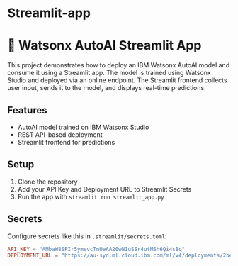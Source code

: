 # Streamlit-app
# 🤖 Watsonx AutoAI Streamlit App

This project demonstrates how to deploy an IBM Watsonx AutoAI model and consume it using a Streamlit app. The model is trained using Watsonx Studio and deployed via an online endpoint. The Streamlit frontend collects user input, sends it to the model, and displays real-time predictions.

## Features
- AutoAI model trained on IBM Watsonx Studio
- REST API-based deployment
- Streamlit frontend for predictions

## Setup
1. Clone the repository
2. Add your API Key and Deployment URL to Streamlit Secrets
3. Run the app with `streamlit run streamlit_app.py`

## Secrets
Configure secrets like this in `.streamlit/secrets.toml`:

```toml
API_KEY = "AMbaW8SPIr5ymevcTnUeAA20wN1uSSr4utMSh6Qi4sBq"
DEPLOYMENT_URL = "https://au-syd.ml.cloud.ibm.com/ml/v4/deployments/2be32b0b-25bc-440f-9dff-dcfec35506ed/predictions?version=2021-05-01"
```
